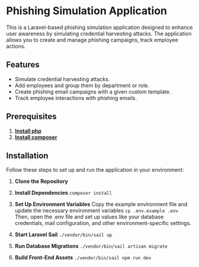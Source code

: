 # Phishing Simulation Application

This is a Laravel-based phishing simulation application designed to enhance user awareness by simulating credential harvesting attacks. The application allows you to create and manage phishing campaigns, track employee actions.

## Features

- Simulate credential harvesting attacks.
- Add employees and group them by department or role.
- Create phishing email campaigns with a given custom template.
- Track employee interactions with phishing emails.

## Prerequisites
1. **[Install php](https://www.php.net/manual/en/install.php)**
2. **[Install composer](https://getcomposer.org/download/)**
    

## Installation

Follow these steps to set up and run the application in your environment:

1. **Clone the Repository**

2. **Install Dependencies**
    `composer install`

3. **Set Up Environment Variables**
    Copy the example environment file and update the necessary environment variables
    `cp .env.example .env`
    Then, open the .env file and set up values like your database credentials, mail configuration, and other environment-specific settings.

4. **Start Laravel Sail**
    `./vendor/bin/sail up`

5. **Run Database Migrations**
    `./vendor/bin/sail artisan migrate`

6. **Build Front-End Assets**
    `./vendor/bin/sail npm run dev`

